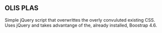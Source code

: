 ## OLIS PLAS
Simple jQuery script that overwrittes the overly convuluted existing CSS.
Uses jQuery and takes advantange of the, already installed, Boostrap 4.6.
